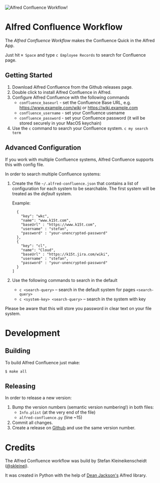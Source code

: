 ![Alfred Confluence Workflow](https://github.com/skleinei/alfred-confluence/raw/master/assets/banner.png)!


# Alfred Confluence Workflow

The *Alfred Confluence Workflow* makes the Confluence Quick in the Alfred App.
  
Just hit `⌘ Space` and type `c Employee Records` to search for Confluence page. 


## Getting Started

1. Download Alfred Confluence from the Github releases page.
2. Double click to install Alfred Confluence in Alfred.
3. Configure Alfred Confluence with the following commands
   * `confluence_baseurl` - set the Confluence Base URL, e.g. 
     https://www.example.com/wiki or https://wiki.example.com
   * `confluence_username` - set your Confluence usename
   * `confluence_password` - set your Confluence password (it will be stored 
     securely in your MacOS keychain)
4. Use the `c` command to search your Confluence system. `c my search term`



## Advanced Configuration

If you work with multiple Confluence systems, Alfred Confluence supports this 
with config file.

In order to search multiple Confluence systems:

1. Create the file `~/.alfred-confluence.json` that contains a list of
   configuration for each system to be searchable. The first system will be
   treated as the _default_ system. 
   
   Example:
   
   ```[
     {
       "key": "wkc",
       "name": "www.k15t.com",
       "baseUrl" : "https://www.k15t.com",
       "username" : "stefan",
       "password" : "your-unencrypted-password"
     },
     {
       "key": "cl",
       "name": "Cloud",
       "baseUrl" : "https://k15t.jira.com/wiki",
       "username" : "stefan",
       "password" : "your-unencrypted-password"
     }
   ]
   ```
2. Use the following commands to search in the default
   * `c <search-query>` – search in the default system for pages `<search-query>`
   * `c <system-key> <search-query>` – search in the system with key <system-key>

Please be aware that this will store you password in clear text on your file system.


# Development

## Building

To build Alfred Confluence just make:

```
$ make all
```

## Releasing

In order to release a new version:

1. Bump the version numbers (semantic version numbering!) in both files:
   * `Info.plist` (at the very end of the file)
   * `alfred-confluence.py` (line ~15)
2. Commit all changes.
3. Create a release on [Github](https://help.github.com/categories/releases/)
   and use the same version number.


# Credits

The Alfred Confluence workflow was build by Stefan Kleineikenscheidt 
([@skleinei](https://twitter.com/skleinei)). 

It was created in Python with the help of 
[Dean Jackson's](https://github.com/deanishe/alfred-workflow) Alfred library. 